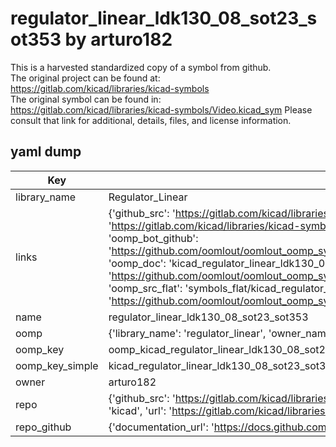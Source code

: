 # regulator_linear_ldk130_08_sot23_sot353 by arturo182  
This is a harvested standardized copy of a symbol from github.  
The original project can be found at:  
https://gitlab.com/kicad/libraries/kicad-symbols  
The original symbol can be found in:
https://gitlab.com/kicad/libraries/kicad-symbols/Video.kicad_sym
Please consult that link for additional, details, files, and license information.  
## yaml dump  
| Key | Value |  
| --- | --- |  
| library_name | Regulator_Linear |  
| links | {'github_src': 'https://gitlab.com/kicad/libraries/kicad-symbols/Video.kicad_sym', 'github_src_repo': 'https://gitlab.com/kicad/libraries/kicad-symbols', 'oomp_bot': 'kicad_regulator_linear_ldk130_08_sot23_sot353/working', 'oomp_bot_github': 'https://github.com/oomlout/oomlout_oomp_symbol_bot/tree/main/kicad_regulator_linear_ldk130_08_sot23_sot353/working', 'oomp_doc': 'kicad_regulator_linear_ldk130_08_sot23_sot353/working', 'oomp_doc_github': 'https://github.com/oomlout/oomlout_oomp_symbol_doc/tree/main/kicad_regulator_linear_ldk130_08_sot23_sot353/working', 'oomp_src_flat': 'symbols_flat/kicad_regulator_linear_ldk130_08_sot23_sot353/working', 'oomp_src_flat_github': 'https://github.com/oomlout/oomlout_oomp_symbol_src/tree/main/kicad_regulator_linear_ldk130_08_sot23_sot353/working'} |  
| name | regulator_linear_ldk130_08_sot23_sot353 |  
| oomp | {'library_name': 'regulator_linear', 'owner_name': 'kicad', 'symbol_name': 'regulator_linear_ldk130_08_sot23_sot353'} |  
| oomp_key | oomp_kicad_regulator_linear_ldk130_08_sot23_sot353 |  
| oomp_key_simple | kicad_regulator_linear_ldk130_08_sot23_sot353 |  
| owner | arturo182 |  
| repo | {'github_src': 'https://gitlab.com/kicad/libraries/kicad-symbols/Video.kicad_sym', 'name': 'libraries/kicad-symbols', 'owner': 'kicad', 'url': 'https://gitlab.com/kicad/libraries/kicad-symbols'} |  
| repo_github | {'documentation_url': 'https://docs.github.com/rest/repos/repos#get-a-repository', 'message': 'Not Found'} |  

